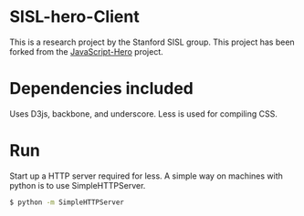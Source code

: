SISL-hero-Client
================

This is a research project by the Stanford SISL group.
This project has been forked from the [JavaScript-Hero](https://github.com/inlineblock/javascript-hero/) project.


Dependencies included
=====================
Uses D3js, backbone, and underscore. Less is used for compiling CSS.

Run
===

Start up a HTTP server required for less. A simple way on machines with python is to use SimpleHTTPServer.

```bash
$ python -m SimpleHTTPServer
```

